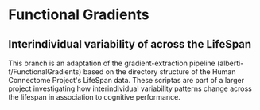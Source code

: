 # Functional Gradients
## Interindividual variability of across the LifeSpan

This branch is an adaptation of the gradient-extraction pipeline (alberti-f/FunctionalGradients) based on the directory structure of the Human Connectome Project's LifeSpan data. These scriptas are part of a larger project investigating how interindividual variability patterns change across the lifespan in association to cognitive performance.